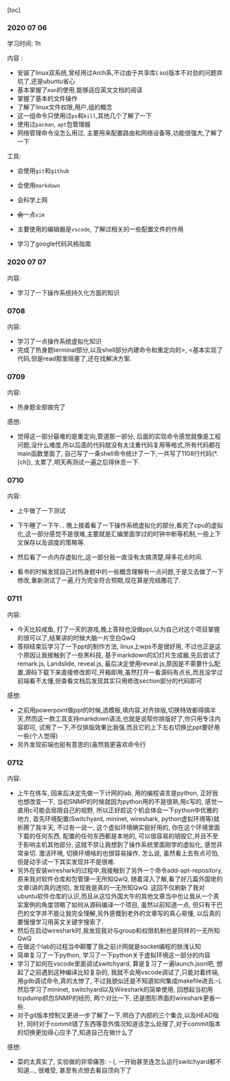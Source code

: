 [toc]

### 2020 07 06

学习时间: 1h

内容 : 

- 安装了linux双系统,曾经用过Arch系,不过由于共享库(.so)版本不对劲的问题弃坑了,还是ubuntu省心
- 基本掌握了`man`的使用,能够适应英文文档的阅读
- 掌握了基本的文件操作
- 了解了linux文件权限,用户,组的概念
- 这一组命令只使用过`ps`和`kill`,其他几个了解了一下
- 使用过`pacman`, `apt`包管理器
- 网络管理命令没怎么用过, 主要用来配置路由和网络设备等,功能很强大,了解了一下

工具:

- 会使用`git`和`github`
- 会使用`markdown`

- 会科学上网
- ~~会~~一点`vim`
- 主要使用的编辑器是`vscode`, 了解过相关的一些配置文件的作用
- 学习了google代码风格指南

###  2020 07 07

内容: 

- 学习了一下操作系统持久化方面的知识



### 0708

内容:

- 学习了一点操作系统虚拟化知识
- 完成了热身题terminal部分,以及shell部分内建命令和重定向的>, <基本实现了代码,但是read那里阻塞了,还在找解决方案.



### 0709

内容:

- 热身题全部做完了

感想:

- 觉得这一部分最难的是重定向,管道那一部分, 后面的实现命令感觉就像是工程问题,没什么难度,所以后面的代码就没有太注重代码复用等格式,所有代码都在main函数里面了, 自己写了一条shell命令统计了一下,一共写了1108行代码(*.[ch]), 太累了,明天再测试一遍之后得休息一下.



### 0710

内容:

- 上午做了一下测试
- 下午睡了一下午... 晚上接着看了一下操作系统虚拟化的部分,看完了cpu的虚拟化,这一部分感觉不是很难,主要就是汇编里面学过的时钟中断等机制,一些上下文保存以及调度的策略等.

- 然后看了一点内存虚拟化,这一部分我一直没有太搞清楚,得多花点时间.

- 看书的时候发现自己对热身题中的一些概念理解有一点问题,于是又去做了一下修改,重新测试了一遍,行为完全符合预期,现在算是完结撒花了.

 

### 0711

内容:

- 今天比较咸鱼, 打了一天的游戏,晚上答辩也没做ppt,以为自己对这个项目掌握的很可以了,结果讲的时候大脑一片空白QwQ
- 答辩结束后学习了一下ppt的制作方法, linux上wps不是很好用, 不过也正是这个原因让我接触到了一些黑科技, 基于markdown的幻灯片生成器,先后尝试了remark.js, Landslide, reveal.js, 最后决定使用reveal.js,原因是不需要什么配置,源码下载下来直接修改即可,开箱即用,虽然打开一看源码有点长,而且没学过前端看不太懂,但查看文档后发现其实只用修改section部分的代码即可

感想:

- 之前用powerpoint做ppt的时候,选模板,填内容,对齐排版,切换特效都得搞半天,然而这一款工具支持markdown语法,也就是说帮你排版好了,你只用专注内容即可, 试用了一下,不仅排版效果比我强,而且它的上下左右切换比ppt要好用一些(个人觉得)
- 另外发现前端也挺有意思的(虽然我更喜欢命令行



### 0712

内容:

- 上午在练车, 回来后决定先做一下计网的lab, 用的编程语言是python, 正好我也想改变一下, 当初SNMP的时候就因为python用的不是很熟,用c写的, 感觉一直用c可能会局限自己的视野, 所以正好趁这个机会体会一下python中优雅的地方, 首先环境配置(Switchyard, mininet, wireshark, python虚拟环境等)就折腾了我半天, 不过有一说一, 这个虚拟环境确实挺好用的, 你在这个环境里面下载的任何东西, 配置的任何东西都是本地的, 可以很容易的销毁它,并且不至于影响主机其他部分, 这就不禁让我想到了操作系统里面刚学的虚拟化, 感觉非常亲切. 激活环境, 切换环境啥的也很容易操作, 怎么说, 虽然看上去有点可怕,但是动手试一下其实发现并不是很难.
- 另外在安装wireshark的过程中,我接触到了另外一个命令add-apt-repository,  原来我对软件仓库和包管理一无所知QwQ, 随着深入了解,看了好几篇外国佬的文章(讲的真的透彻), 发现我是真的一无所知QwQ. 这回不仅刷新了我对ubuntu软件仓库的认识,而且从这位外国大牛的其他文章当中也让我从一个真实案例的角度领略了如何从源码编译一个项目, 虽然以前知道一点, 但只有干巴巴的文字并不能让我完全理解,另外感慨到老外的文章写的真心易懂, 以后真的要慢慢学习用英文关键字搜索了.
- 然后在启动wireshark时,我发现我对与group和权限机制也是同样的一无所知QwQ
- 在做这个lab的过程当中颠覆了我之前计网就是socket编程的肤浅认知
- 简单复习了一下python, 学习了一下python关于虚拟环境这一部分的内容
- 学习了如何在vscode里面调试switchyard, 算是复习了一遍launch.json吧, 想起了之前遇到这种编译比较复杂的, 我就不会用vscode调试了,只能对着终端, 用gdb调试命令,真的太惨了, 不过我貌似还是不知道如何集成makefile进去:-(. 然后学习了mininet, switchyard以及Wireshark的简单使用, 回想起当初用tcpdump抓包SNMP的经历, 两个对比一下, 还是图形界面的wireshark更香一些.
- 对于git版本控制又更进一步了解了一下,明白了内部的三个集合,以及HEAD指针, 同时对于commit错了东西等意外情况知道该怎么处理了,对于commit版本的切换更加得心应手了,知道自己在做什么了

感想:

- 菜的太真实了, 实验做的非常痛苦: - (, 一开始甚至连怎么运行switchyard都不知道..., 很难受, 甚至有点想去看自顶向下了

